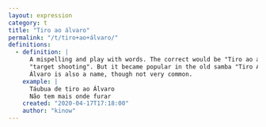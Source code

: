 ```yaml
---
layout: expression
category: t
title: "Tiro ao álvaro"
permalink: "/t/tiro+ao+álvaro/"
definitions:
  - definition: |
      A mispelling and play with words. The correct would be "Tiro ao alvo", which simply translates to
      "target shooting". But it became popular in the old samba "Tiro Ao Álvaro" by Adoniran Barbosa.
      Álvaro is also a name, though not very common. 
    example: |
      Táubua de tiro ao Álvaro
      Não tem mais onde furar
    created: "2020-04-17T17:18:00"
    author: "kinow"
---
```

